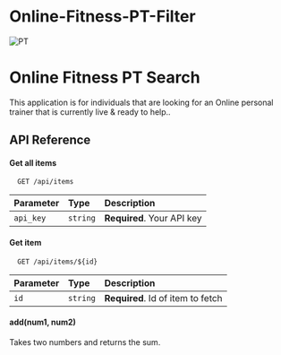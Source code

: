 # Online-Fitness-PT-Filter
![PT](https://user-images.githubusercontent.com/89810118/211116550-e89dab98-97de-4165-b6f8-e2a457931b0a.png)

# Online Fitness PT Search

This application is for individuals that are looking for an Online personal trainer
that is currently live & ready to help..

## API Reference

#### Get all items



```http
  GET /api/items
```

| Parameter | Type     | Description                |
| :-------- | :------- | :------------------------- |
| `api_key` | `string` | **Required**. Your API key |

#### Get item

```http
  GET /api/items/${id}
```

| Parameter | Type     | Description                       |
| :-------- | :------- | :-------------------------------- |
| `id`      | `string` | **Required**. Id of item to fetch |

#### add(num1, num2)

Takes two numbers and returns the sum.

